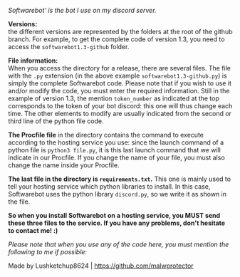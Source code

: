 *Softwarebot' is the bot I use on my discord server.*

**Versions:**   
the different versions are represented by the folders at the root of the github branch. For example, to get the complete code of version 1.3, you need to 
access the `softwarebot1.3-github` folder. 

**File information:**   
When you access the directory for a release, there are several files. The file with the `.py` extension (in the above example `softwarebot1.3-github.py`) is 
simply the complete Softwarebot code. Please note that if you wish to use it and/or modify the code, you must enter the required information. Still in the 
example of version 1.3, the mention `token_number` as indicated at the top corresponds to the token of your bot discord: this one will thus change each 
time. The other elements to modify are usually indicated from the second or third line of the python file code.     

**The Procfile file** in the directory contains the command to execute according to the hosting service you use: since the launch command of a python file 
is `python3 file.py`, it is this last launch command that we will indicate in our Procfile. If you change the name of your file, you must also change the 
name inside your Procfile.  

**The last file in the directory is `requirements.txt`.**
This one is mainly used to tell your hosting service which python libraries to install. In this case, Softwarebot uses the python library `discord.py`, so 
we write it as shown in the file.       

**So when you install Softwarebot on a hosting service, you MUST send these three files to the service.
If you have any problems, don't hesitate to contact me! :)**
    
*Please note that when you use any of the code here, you must mention the following to me if possible:* 
    
Made by Lushketchup8624 | https://github.com/malwprotector


